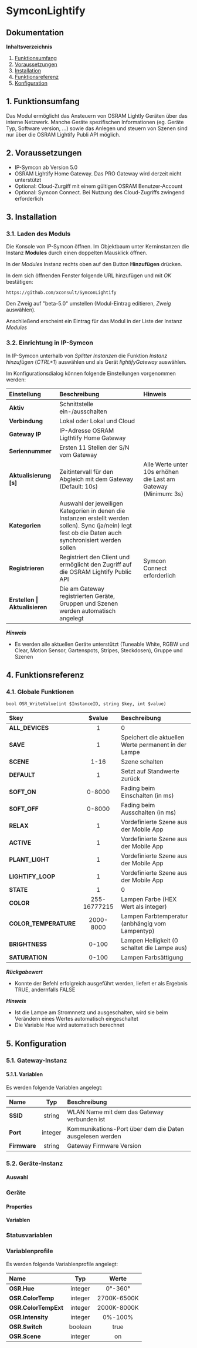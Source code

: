 # SymconLightify

## Dokumentation

**Inhaltsverzeichnis**

1. [Funktionsumfang](#1-funktionsumfang)
2. [Voraussetzungen](#2-voraussetzungen)
3. [Installation](#3-installation)
4. [Funktionsreferenz](#4-funktionsreferenz)
5. [Konfiguration](#5-konfiguration)

## 1. Funktionsumfang

Das Modul ermöglicht das Ansteuern von OSRAM Lightly Geräten über das interne Netzwerk.
Manche Geräte spezifischen Informationen (eg. Geräte Typ, Software version, ...) sowie das Anlegen und steuern von Szenen sind nur über die OSRAM Lightify Publi API möglich.

## 2. Voraussetzungen

 - IP-Symcon ab Version 5.0
 - OSRAM Lightify Home Gateway. Das PRO Gateway wird derzeit nicht unterstützt
 - Optional: Cloud-Zurgiff mit einem gültigen OSRAM Benutzer-Account
 - Optional: Symcon Connect. Bei Nutzung des Cloud-Zugriffs zwingend erforderlich

## 3. Installation

### 3.1. Laden des Moduls

Die Konsole von IP-Symcon öffnen. Im Objektbaum unter Kerninstanzen die Instanz **Modules** durch einen doppelten Mausklick öffnen.

In der _Modules_ Instanz rechts oben auf den Button **Hinzufügen** drücken.

In dem sich öffnenden Fenster folgende URL hinzufügen und mit _OK_ bestätigen:

`https://github.com/xconsult/SymconLightify`

 Den Zweig auf "beta-5.0" umstellen (Modul-Eintrag editieren, _Zweig_ auswählen).

Anschließend erscheint ein Eintrag für das Modul in der Liste der Instanz _Modules_

### 3.2. Einrichtung in IP-Symcon

In IP-Symcon unterhalb von _Splitter Instanzen_ die Funktion _Instanz hinzufügen_ (_CTRL+1_) auswählen und als Gerät _lightifyGateway_ auswählen.

Im Konfigurationsdialog können folgende Einstellungen vorgenommen werden:

| Einstellung                    |Beschreibung                                                                         |Hinweis                                           |
| :----------------------------  | :---------------------------------------------------------------------------------- | :----------------------------------------------- |
| **Aktiv**                      | Schnittstelle ein-/ausschalten                                                      |                                                  |
| **Verbindung**                 | Lokal oder Lokal und Cloud                                                          |                                                  |
| **Gateway IP**                 | IP-Adresse OSRAM Ligthtify Home Gateway                                             |                                                  |
| **Seriennummer**               | Ersten 11 Stellen der S/N vom Gateway                                               |                                                  |
| **Aktualisierung [s]**         | Zeitintervall für den Abgleich mit dem Gateway (Default: 10s)                       | Alle Werte unter 10s erhöhen die Last am Gateway (Minimum: 3s) |
| **Kategorien**                 | Auswahl der jeweiligen Kategorien in denen die Instanzen erstellt werden sollen). Sync (ja/nein) legt fest ob die Daten auch synchronisiert werden sollen |                                                  |
| **Registrieren**               | Registriert den Client und ermöglicht den Zugriff auf die OSRAM Lightify Public API | Symcon Connect erforderlich                      |
| **Erstellen \| Aktualisieren** | Die am Gateway registrierten Geräte, Gruppen und Szenen werden automatisch angelegt |                                                  |

**_Hinweis_**
- Es werden alle aktuellen Geräte unterstützt (Tuneable White, RGBW und Clear, Motion Sensor, Gartenspots, Stripes, Steckdosen), Gruppe und Szenen

## 4. Funktionsreferenz

### 4.1. Globale Funktionen

`bool OSR_WriteValue(int $InstanceID, string $key, int $value)`

| $key                  | $value       | Beschreibung                                         |
| :-------------------- | :----------: | :--------------------------------------------------- |
| **ALL_DEVICES**       | 1|0          | Alle Geräte schalten (1 = ein, 0 = aus)              |
| **SAVE**              | 1            | Speichert die aktuellen Werte permanent in der Lampe |
| **SCENE**             | 1-16         | Szene schalten                                       |
| **DEFAULT**           | 1            | Setzt auf Standwerte zurück                          |
| **SOFT_ON**           | 0-8000       | Fading beim Einschalten (in ms)                      |
| **SOFT_OFF**          | 0-8000       | Fading beim Ausschalten (in ms)                      |
| **RELAX**             | 1            | Vordefinierte Szene aus der Mobile App               |
| **ACTIVE**            | 1            | Vordefinierte Szene aus der Mobile App               |
| **PLANT_LIGHT**       | 1            | Vordefinierte Szene aus der Mobile App               |
| **LIGHTIFY_LOOP**     | 1            | Vordefinierte Szene aus der Mobile App               |
| **STATE**             | 1|0          | Gerät schalten (1 = ein, 0 = aus)                    |
| **COLOR**             | 255-16777215 | Lampen Farbe (HEX Wert als integer)                  |
| **COLOR_TEMPERATURE** | 2000-8000    | Lampen Farbtemperatur (anbhängig vom Lampentyp)      |
| **BRIGHTNESS**        | 0-100        | Lampen Helligkeit (0 schaltet die Lampe aus)         |
| **SATURATION**        | 0-100        | Lampen Farbsättigung                                 |

**_Rückgabewert_**
- Konnte der Befehl erfolgreich ausgeführt werden, liefert er als Ergebnis TRUE, andernfalls FALSE

**_Hinweis_**
- Ist die Lampe am Stromnnetz und ausgeschalten, wird sie beim Verändern eines Wertes automatisch eingeschaltet
- Die Variable Hue wird automatisch berechnet

## 5. Konfiguration

### 5.1. Gateway-Instanz

#### 5.1.1. Variablen

Es werden folgende Variablen angelegt:

| Name         | Typ     | Beschreibung                                             |
| :------------| :-----: | :------------------------------------------------------- |
| **SSID**     | string  | WLAN Name mit dem das Gateway verbunden ist              |
| **Port**     | integer | Kommunikations-Port über dem die Daten ausgelesen werden |
| **Firmware** | string  | Gateway Firmware Version                                 |

### 5.2. Geräte-Instanz

#### Auswahl

### Geräte

#### Properties

#### Variablen

### Statusvariablen

### Variablenprofile

Es werden folgende Variablenprofile angelegt:

| Name                 | Typ     | Werte       |
| :------------------- | :-----: | :---------: |
| **OSR.Hue**          | integer | 0°-360°     |
| **OSR.ColorTemp**    | integer | 2700K-6500K |
| **OSR.ColorTempExt** | integer | 2000K-8000K |
| **OSR.Intensity**    | integer | 0%-100%     |
| **OSR.Switch**       | boolean | true|false  |
| **OSR.Scene**        | integer | on          |
